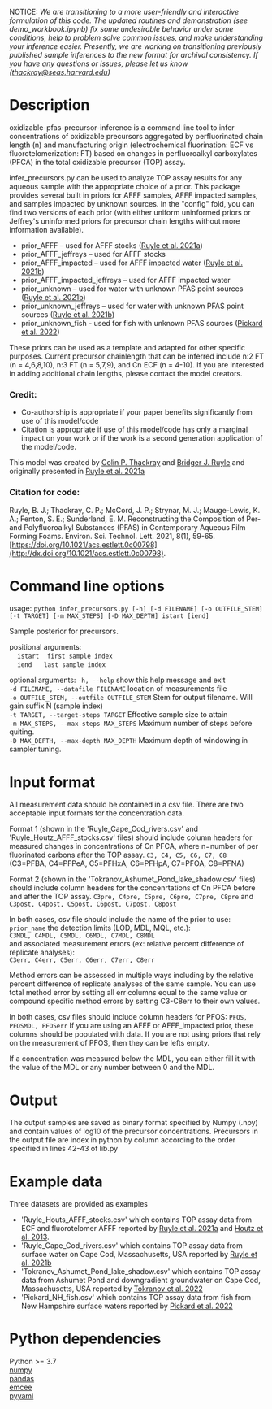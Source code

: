 NOTICE: <em>We are transitioning to a more user-friendly and interactive formulation of this code. The updated routines and demonstration (see demo_workbook.ipynb) fix some undesirable behavior under some conditions, help to problem solve common issues, and make understanding your inference easier. Presently, we are working on transitioning previously published sample inferences to the new format for archival consistency. If you have any questions or issues, please let us know (thackray@seas.harvard.edu) </em>

# Description
oxidizable-pfas-precursor-inference is a command line tool to infer concentrations of oxidizable
precursors aggregated by perfluorinated chain length (n) and manufacturing
origin (electrochemical fluorination: ECF vs fluorotelomerization: FT) based
on changes in perfluoroalkyl carboxylates (PFCA) in the total oxidizable
precursor (TOP) assay.

infer_precursors.py can be used to analyze TOP assay results for any aqueous
sample with the appropriate choice of a prior. This package
provides several built in priors for AFFF samples, AFFF impacted samples, and
samples impacted by unknown sources. In the "config" fold, you can find two
versions of each prior (with either uniform uninformed priors or Jeffrey's
uninformed priors for precursor chain lengths without more information
available).
  * prior_AFFF – used for AFFF stocks ([Ruyle et al. 2021a](http://dx.doi.org/10.1021/acs.estlett.0c00798))
  * prior_AFFF_jeffreys – used for AFFF stocks
  * prior_AFFF_impacted – used for AFFF impacted water ([Ruyle et al. 2021b](http://dx.doi.org/10.1021/acs.est.0c07296))
  * prior_AFFF_impacted_jeffreys – used for AFFF impacted water
  * prior_unknown – used for water with unknown PFAS point sources ([Ruyle et al. 2021b](http://dx.doi.org/10.1021/acs.est.0c07296))  
  * prior_unknown_jeffreys – used for water with unknown PFAS point sources ([Ruyle et al. 2021b](http://dx.doi.org/10.1021/acs.est.0c07296))  
  * prior_unknown_fish - used for fish with unknown PFAS sources ([Pickard et al. 2022](http://dx.doi.org/10.1021/acs.est.2c03734))

These priors can be used as a template and adapted for other specific purposes.
Current precursor chainlength that can be inferred include n:2 FT (n = 4,6,8,10),
n:3 FT (n = 5,7,9), and Cn ECF (n = 4-10). If you are interested in adding additional
chain lengths, please contact the model creators.

### Credit:
  * Co-authorship is appropriate if your paper benefits significantly from use
  of this model/code  
  * Citation is appropriate if use of this model/code has only a marginal impact
  on your work or if the work is a second generation application of the model/code.

This model was created by
[Colin P. Thackray](https://scholar.harvard.edu/thackray/about) and
[Bridger J. Ruyle](https://scholar.harvard.edu/ruyle) and originally
presented in [Ruyle et al. 2021a](http://dx.doi.org/10.1021/acs.estlett.0c00798)

### Citation for code:

Ruyle, B. J.; Thackray, C. P.; McCord, J. P.; Strynar, M. J.; Mauge-Lewis, K. A.; Fenton, S. E.; Sunderland, E. M. Reconstructing the Composition of Per- and Polyfluoroalkyl Substances (PFAS) in Contemporary Aqueous Film Forming Foams. Environ. Sci. Technol. Lett. 2021, 8(1), 59-65. [https://doi.org/10.1021/acs.estlett.0c00798](http://dx.doi.org/10.1021/acs.estlett.0c00798).

# Command line options
usage: `python infer_precursors.py [-h] [-d FILENAME] [-o OUTFILE_STEM] [-t TARGET] [-m MAX_STEPS] [-D MAX_DEPTH] istart [iend]`

Sample posterior for precursors.

positional arguments:  
&nbsp;&nbsp;&nbsp;&nbsp;`istart`&nbsp;&nbsp;&nbsp;&nbsp;`first sample index`  
&nbsp;&nbsp;&nbsp;&nbsp;`iend`&nbsp;&nbsp;&nbsp;&nbsp;&nbsp;&nbsp;`last sample index`

optional arguments:
  `-h, --help`            show this help message and exit  
  `-d FILENAME, --datafile FILENAME`
                        location of measurements file  
  `-o OUTFILE_STEM, --outfile OUTFILE_STEM`
                        Stem for output filename. Will gain suffix N (sample index)  
  `-t TARGET, --target-steps TARGET`
                        Effective sample size to attain  
  `-m MAX_STEPS, --max-steps MAX_STEPS`
                        Maximum number of steps before quiting.  
  `-D MAX_DEPTH, --max-depth MAX_DEPTH`
                        Maximum depth of windowing in sampler tuning.  

# Input format
All measurement data should be contained in a csv file. There are two acceptable
input formats for the concentration data.

Format 1 (shown in the 'Ruyle_Cape_Cod_rivers.csv' and 'Ruyle_Houtz_AFFF_stocks.csv'
files) should include column headers for measured changes in concentrations of
Cn PFCA, where n=number of per fluorinated carbons after the TOP assay.
`C3, C4, C5, C6, C7, C8`  
(C3=PFBA, C4=PFPeA, C5=PFHxA, C6=PFHpA, C7=PFOA, C8=PFNA)  

Format 2 (shown in the 'Tokranov_Ashumet_Pond_lake_shadow.csv'
files) should include column headers for the concenrtations of Cn PFCA before
and after the TOP assay.
`C3pre, C4pre, C5pre, C6pre, C7pre, C8pre`
and
`C3post, C4post, C5post, C6post, C7post, C8post`

In both cases, csv file should include the name of the prior to use:  
`prior_name`
the detection limits (LOD, MDL, MQL, etc.):  
`C3MDL, C4MDL, C5MDL, C6MDL, C7MDL, C8MDL`  
and associated measurement errors (ex: relative percent difference of replicate analyses):  
`C3err, C4err, C5err, C6err, C7err, C8err`  

Method errors can be assessed in multiple ways including by the relative percent difference of replicate analyses of the same sample. You can use total method error by setting all err columns equal to the same value or compound specific method errors by
setting C3-C8err to their own values.

In both cases, csv files should include column headers for PFOS:
`PFOS, PFOSMDL, PFOSerr`
If you are using an AFFF or AFFF_impacted prior, these columns should be
populated with data. If you are not using priors that rely on the measurement of
PFOS, then they can be lefts empty.

If a concentration was measured below the MDL, you can either fill it with the
value of the MDL or any number between 0 and the MDL.

# Output
The output samples are saved as binary format specified by Numpy (.npy)
and contain values of log10 of the precursor concentrations. Precursors in the
output file are index in python by column according to the order specified in
lines 42-43 of lib.py

# Example data
Three datasets are provided as examples
* 'Ruyle_Houts_AFFF_stocks.csv' which contains TOP assay data from ECF and fluorotelomer AFFF
reported by [Ruyle et al. 2021a](http://dx.doi.org/10.1021/acs.estlett.0c00798) and
[Houtz et al. 2013](https://doi.org/10.1021/es4018877).
* 'Ruyle_Cape_Cod_rivers.csv' which contains TOP assay data from surface water on Cape
Cod, Massachusetts, USA reported by [Ruyle et al. 2021b](http://dx.doi.org/10.1021/acs.est.0c07296)
* 'Tokranov_Ashumet_Pond_lake_shadow.csv' which contains TOP assay data from Ashumet Pond and downgradient groundwater on Cape
Cod, Massachusetts, USA reported by [Tokranov et al. 2022](http://xlink.rsc.org/?DOI=D1EM00329A)
* 'Pickard_NH_fish.csv' which contains TOP assay data from fish from New Hampshire surface waters 
reported by [Pickard et al. 2022](http://dx.doi.org/10.1021/acs.est.2c03734)
# Python dependencies
Python >= 3.7  
[numpy](https://numpy.org/doc/stable/user/install.html)  
[pandas](https://pandas.pydata.org/pandas-docs/stable/getting_started/install.html)  
[emcee](https://emcee.readthedocs.io/en/stable/user/install/)  
[pyyaml](https://pypi.org/project/PyYAML/)
